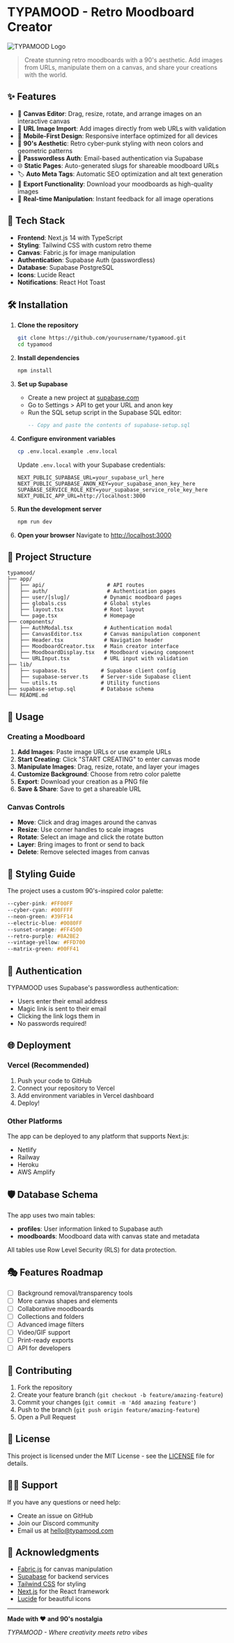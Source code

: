 # TYPAMOOD - Retro Moodboard Creator

![TYPAMOOD Logo](https://via.placeholder.com/800x200/0a0a0a/ff00ff?text=TYPAMOOD+%2F%2F+90s+VIBES)

> Create stunning retro moodboards with a 90's aesthetic. Add images from URLs, manipulate them on a canvas, and share your creations with the world.

## ✨ Features

- 🎨 **Canvas Editor**: Drag, resize, rotate, and arrange images on an interactive canvas
- 🔗 **URL Image Import**: Add images directly from web URLs with validation
- 📱 **Mobile-First Design**: Responsive interface optimized for all devices
- 🎯 **90's Aesthetic**: Retro cyber-punk styling with neon colors and geometric patterns
- 🔐 **Passwordless Auth**: Email-based authentication via Supabase
- 🌐 **Static Pages**: Auto-generated slugs for shareable moodboard URLs
- 🏷️ **Auto Meta Tags**: Automatic SEO optimization and alt text generation
- 💾 **Export Functionality**: Download your moodboards as high-quality images
- 🔄 **Real-time Manipulation**: Instant feedback for all image operations

## 🚀 Tech Stack

- **Frontend**: Next.js 14 with TypeScript
- **Styling**: Tailwind CSS with custom retro theme
- **Canvas**: Fabric.js for image manipulation
- **Authentication**: Supabase Auth (passwordless)
- **Database**: Supabase PostgreSQL
- **Icons**: Lucide React
- **Notifications**: React Hot Toast

## 🛠️ Installation

1. **Clone the repository**
   ```bash
   git clone https://github.com/yourusername/typamood.git
   cd typamood
   ```

2. **Install dependencies**
   ```bash
   npm install
   ```

3. **Set up Supabase**
   - Create a new project at [supabase.com](https://supabase.com)
   - Go to Settings > API to get your URL and anon key
   - Run the SQL setup script in the Supabase SQL editor:
     ```sql
     -- Copy and paste the contents of supabase-setup.sql
     ```

4. **Configure environment variables**
   ```bash
   cp .env.local.example .env.local
   ```
   
   Update `.env.local` with your Supabase credentials:
   ```env
   NEXT_PUBLIC_SUPABASE_URL=your_supabase_url_here
   NEXT_PUBLIC_SUPABASE_ANON_KEY=your_supabase_anon_key_here
   SUPABASE_SERVICE_ROLE_KEY=your_supabase_service_role_key_here
   NEXT_PUBLIC_APP_URL=http://localhost:3000
   ```

5. **Run the development server**
   ```bash
   npm run dev
   ```

6. **Open your browser**
   Navigate to [http://localhost:3000](http://localhost:3000)

## 📁 Project Structure

```
typamood/
├── app/
│   ├── api/                    # API routes
│   ├── auth/                   # Authentication pages
│   ├── user/[slug]/           # Dynamic moodboard pages
│   ├── globals.css            # Global styles
│   ├── layout.tsx             # Root layout
│   └── page.tsx               # Homepage
├── components/
│   ├── AuthModal.tsx          # Authentication modal
│   ├── CanvasEditor.tsx       # Canvas manipulation component
│   ├── Header.tsx             # Navigation header
│   ├── MoodboardCreator.tsx   # Main creator interface
│   ├── MoodboardDisplay.tsx   # Moodboard viewing component
│   └── URLInput.tsx           # URL input with validation
├── lib/
│   ├── supabase.ts           # Supabase client config
│   ├── supabase-server.ts    # Server-side Supabase client
│   └── utils.ts              # Utility functions
├── supabase-setup.sql        # Database schema
└── README.md
```

## 🎯 Usage

### Creating a Moodboard

1. **Add Images**: Paste image URLs or use example URLs
2. **Start Creating**: Click "START CREATING" to enter canvas mode
3. **Manipulate Images**: Drag, resize, rotate, and layer your images
4. **Customize Background**: Choose from retro color palette
5. **Export**: Download your creation as a PNG file
6. **Save & Share**: Save to get a shareable URL

### Canvas Controls

- **Move**: Click and drag images around the canvas
- **Resize**: Use corner handles to scale images
- **Rotate**: Select an image and click the rotate button
- **Layer**: Bring images to front or send to back
- **Delete**: Remove selected images from canvas

## 🎨 Styling Guide

The project uses a custom 90's-inspired color palette:

```css
--cyber-pink: #FF00FF
--cyber-cyan: #00FFFF  
--neon-green: #39FF14
--electric-blue: #0080FF
--sunset-orange: #FF4500
--retro-purple: #8A2BE2
--vintage-yellow: #FFD700
--matrix-green: #00FF41
```

## 🔐 Authentication

TYPAMOOD uses Supabase's passwordless authentication:

- Users enter their email address
- Magic link is sent to their email
- Clicking the link logs them in
- No passwords required!

## 🌐 Deployment

### Vercel (Recommended)

1. Push your code to GitHub
2. Connect your repository to Vercel
3. Add environment variables in Vercel dashboard
4. Deploy!

### Other Platforms

The app can be deployed to any platform that supports Next.js:
- Netlify
- Railway
- Heroku
- AWS Amplify

## 🛡️ Database Schema

The app uses two main tables:

- **profiles**: User information linked to Supabase auth
- **moodboards**: Moodboard data with canvas state and metadata

All tables use Row Level Security (RLS) for data protection.

## 🎭 Features Roadmap

- [ ] Background removal/transparency tools
- [ ] More canvas shapes and elements
- [ ] Collaborative moodboards
- [ ] Collections and folders
- [ ] Advanced image filters
- [ ] Video/GIF support
- [ ] Print-ready exports
- [ ] API for developers

## 🤝 Contributing

1. Fork the repository
2. Create your feature branch (`git checkout -b feature/amazing-feature`)
3. Commit your changes (`git commit -m 'Add amazing feature'`)
4. Push to the branch (`git push origin feature/amazing-feature`)
5. Open a Pull Request

## 📄 License

This project is licensed under the MIT License - see the [LICENSE](LICENSE) file for details.

## 🙋‍♂️ Support

If you have any questions or need help:

- Create an issue on GitHub
- Join our Discord community
- Email us at hello@typamood.com

## 🎉 Acknowledgments

- [Fabric.js](http://fabricjs.com/) for canvas manipulation
- [Supabase](https://supabase.com/) for backend services
- [Tailwind CSS](https://tailwindcss.com/) for styling
- [Next.js](https://nextjs.org/) for the React framework
- [Lucide](https://lucide.dev/) for beautiful icons

---

**Made with ❤️ and 90's nostalgia**

*TYPAMOOD - Where creativity meets retro vibes*
